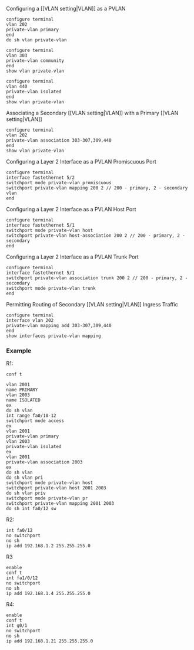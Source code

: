 Configuring a  [[VLAN setting|VLAN]]  as a PVLAN
```
configure terminal
vlan 202
private-vlan primary
end
do sh vlan private-vlan
```

```
configure terminal
vlan 303
private-vlan community
end
show vlan private-vlan
```

```
configure terminal
vlan 440
private-vlan isolated
end
show vlan private-vlan
```

Associating a Secondary [[VLAN setting|VLAN]] with a Primary [[VLAN setting|VLAN]] 

```
configure terminal
vlan 202
private-vlan association 303-307,309,440
end
show vlan private-vlan
```

Configuring a Layer 2 Interface as a PVLAN Promiscuous Port
```
configure terminal
interface fastethernet 5/2
switchport mode private-vlan promiscuous
switchport private-vlan mapping 200 2 // 200 - primary, 2 - secondary vlan
end
```

Configuring a Layer 2 Interface as a PVLAN Host Port
```
configure terminal
interface fastethernet 5/1
switchport mode private-vlan host
switchport private-vlan host-association 200 2 // 200 - primary, 2 - secondary
end
```

Configuring a Layer 2 Interface as a PVLAN Trunk Port
```
configure terminal
interface fastethernet 5/1
switchport private-vlan association trunk 200 2 // 200 - primary, 2 - secondary
switchport mode private-vlan trunk
end
```

Permitting Routing of Secondary [[VLAN setting|VLAN]] Ingress Traffic
```
configure terminal
interface vlan 202
private-vlan mapping add 303-307,309,440
end
show interfaces private-vlan mapping
```
### Example

R1:
```
conf t

vlan 2001
name PRIMARY
vlan 2003
name ISOLATED
ex
do sh vlan
int range fa0/10-12
switchport mode access
ex
vlan 2001
private-vlan primary
vlan 2003
private-vlan isolated
ex
vlan 2001
private-vlan association 2003
ex
do sh vlan
do sh vlan pri
switchport mode private-vlan host
switchport private-vlan host 2001 2003
do sh vlan priv
switchport mode private-vlan pr
switchport private-vlan mapping 2001 2003
do sh int fa0/12 sw

```
R2:
```
int fa0/12
no switchport
no sh
ip add 192.168.1.2 255.255.255.0

```
R3
```
enable
conf t
int fa1/0/12
no switchport
no sh
ip add 192.168.1.4 255.255.255.0
```
R4:
```
enable
conf t
int g0/1
no switchport
no sh
ip add 192.168.1.21 255.255.255.0
```
